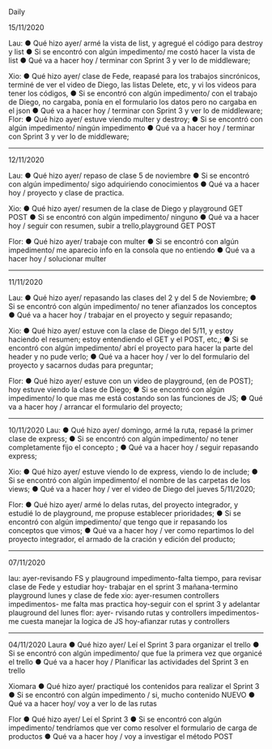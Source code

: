 Daily


15/11/2020

Lau:
● Qué hizo ayer/ armé la vista de list, y agregué el código para destroy y list
● Si se encontró con algún impedimento/ me costó hacer la vista de list
● Qué va a hacer hoy / terminar con Sprint 3 y ver lo de middleware;

Xio:
● Qué hizo ayer/ clase de Fede, reapasé para los trabajos sincrónicos, terminé de ver el video de Diego, las listas Delete, etc, y vi los videos para tener los códigos,
● Si se encontró con algún impedimento/ con el trabajo de Diego, no cargaba, ponía en el formulario los datos pero no cargaba en el json
● Qué va a hacer hoy / terminar con Sprint 3 y ver lo de middleware;
Flor:
● Qué hizo ayer/ estuve viendo multer y destroy;
● Si se encontró con algún impedimento/ ningún impedimento
● Qué va a hacer hoy / terminar con Sprint 3 y ver lo de middleware;



------------------------------------------------------------------------------------------------
12/11/2020

Lau:
● Qué hizo ayer/ repaso de clase 5 de noviembre
● Si se encontró con algún impedimento/ sigo adquiriendo conocimientos
● Qué va a hacer hoy / proyecto y clase de practica.

Xio:
● Qué hizo ayer/ resumen de la clase de Diego y playground GET POST
● Si se encontró con algún impedimento/ ninguno
● Qué va a hacer hoy / seguir con resumen, subir a trello,playground GET POST

Flor:
● Qué hizo ayer/ trabaje con multer
● Si se encontró con algún impedimento/ me aparecio info en la consola que no entiendo
● Qué va a hacer hoy / solucionar multer



---------------------------------------------------------------------------------------------
11/11/2020

Lau:
● Qué hizo ayer/ repasando las clases del 2 y del 5 de Noviembre;
● Si se encontró con algún impedimento/ no tener afianzados los conceptos
● Qué va a hacer hoy / trabajar en el proyecto y seguir repasando;

Xio:
● Qué hizo ayer/ estuve con la clase de Diego del 5/11, y estoy haciendo el resumen; estoy entendiendo el GET y el POST, etc,;
● Si se encontró con algún impedimento/ abrí el proyecto para hacer la parte del header y no pude verlo;
● Qué va a hacer hoy / ver lo del formulario del proyecto y sacarnos dudas para preguntar;

Flor:
● Qué hizo ayer/ estuve con un video de playground, (en de POST); hoy estuve viendo la clase de Diego;
● Si se encontró con algún impedimento/ lo que mas me está costando son las funciones de JS;
● Qué va a hacer hoy / arrancar el formulario del proyecto;


----------------------------------------------------------------------------------------------
10/11/2020
Lau:
● Qué hizo ayer/ domingo, armé la ruta, repasé la primer clase de express;
● Si se encontró con algún impedimento/ no tener completamente fijo el concepto ;
● Qué va a hacer hoy / seguir repasando express;

Xio:
● Qué hizo ayer/ estuve viendo lo de express, viendo lo de include;
● Si se encontró con algún impedimento/ el nombre de las carpetas de los views;
● Qué va a hacer hoy / ver el video de Diego del jueves 5/11/2020;

Flor:
● Qué hizo ayer/ armé lo delas rutas, del proyecto integrador, y estudié lo de playground, me propuse establecer prioridades;
● Si se encontró con algún impedimento/ que tengo que ir repasando los conceptos que vimos;
● Qué va a hacer hoy / ver como repartimos lo del proyecto integrador, el armado de la cración y edición del producto;


-----------------------------------------------------------------------------------------------
07/11/2020

lau: ayer-revisando FS y plauground
impedimento-falta tiempo, para revisar clase de Fede y estudiar
hoy- trabajar en el sprint 3
mañana-termino playground lunes y clase de fede
xio: ayer-resumen controllers
impedimentos- me falta mas practica
hoy-seguir con el sprint 3 y adelantar plauground del lunes
flor: ayer- rvisando rutas y controllers
impedimentos- me cuesta manejar la logica de JS
hoy-afianzar rutas y controllers

-----------------------------------------------------------------------------------------------

04/11/2020
Laura
● Qué hizo ayer/ Leí el Sprint 3 para organizar el trello
● Si se encontró con algún impedimento/ que fue la primera vez que organicé el trello
● Qué va a hacer hoy / Planificar las actividades del Sprint 3 en trello

Xiomara
● Qué hizo ayer/ practiqué los contenidos para realizar el Sprint 3
● Si se encontró con algún impedimento / si, mucho contenido NUEVO
● Qué va a hacer hoy/ voy a ver lo de las rutas

Flor
● Qué hizo ayer/ Leí el Sprint 3
● Si se encontró con algún impedimento/ tendríamos que ver como resolver el formulario de carga de productos
● Qué va a hacer hoy / voy a investigar el método POST